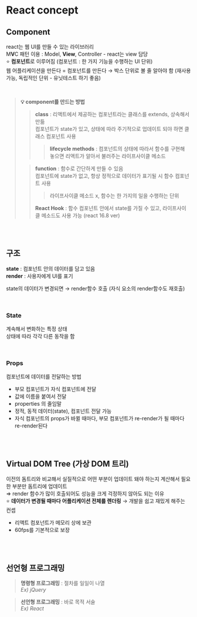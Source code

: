 # React concept

## Component
react는 웹 UI를 만들 수 있는 라이브러리<br>
M**V**C 패턴 이용 : Model, **View**, Controller - react는 view 담당<br>
⭐️ **컴포넌트**로 이루어짐 (컴포넌트 : 한 가지 기능을 수행하는 UI 단위)<br>
웹 어플리케이션을 만든다 = 컴포넌트를 만든다 → 박스 단위로 볼 줄 알아야 함 (재사용 가능, 독립적인 단위 - 유닛테스트 하기 좋음)<br>

<br>

> **💡 component를 만드는 방법** <br>
>> **class** : 리액트에서 제공하는 컴포넌트라는 클래스를 extends, 상속해서 만듦 <br>
>> 컴포넌트가 state가 있고, 상태에 따라 주기적으로 업데이트 되야 하면 클래스 컴포넌트 사용 <br>
>>> **lifecycle methods** : 컴포넌트의 상태에 따라서 함수를 구현해 놓으면 리액트가 알아서 불러주는 라이프사이클 메소드
>
>> **function** : 함수로 간단하게 만들 수 있음 <br>
>> 컴포넌트에 state가 없고, 항상 정적으로 데이터가 표기될 시 함수 컴포넌트 사용
>>> 라이프사이클 메소드 x, 함수는 한 가지의 일을 수행하는 단위
>>
>> **React Hook** : 함수 컴포넌트 안에서 state를 가질 수 있고, 라이프사이클 메소드도 사용 가능 (react 16.8 ver)

<br><br>

## 구조
**state** : 컴포넌트 안의 데이터를 담고 있음<br>
**render** : 사용자에게 UI를 표기<br>

state의 데이터가 변경되면 → render함수 호출 (자식 요소의 render함수도 재호출)

<br>

### State
계속해서 변화하는 특정 상태 <br>
상태에 따라 각각 다른 동작을 함 

<br>

### Props
컴포넌트에 데이터를 전달하는 방법
* 부모 컴포넌트가 자식 컴포넌트에 전달
* 값에 이름을 붙여서 전달
* properties 의 줄임말
* 정적, 동적 데이터(state), 컴포넌트 전달 가능
* 자식 컴포넌트의 props가 바뀔 때마다, 부모 컴포넌트가 re-render가 될 때마다 re-render된다 


<br><br>

## Virtual DOM Tree (가상 DOM 트리)

이전의 돔트리와 비교해서 실질적으로 어떤 부분이 업데이트 돼야 하는지 계산해서 필요한 부분만 돔트리에 업데이트 <br> 
⇒ render 함수가 많이 호출되어도 성능을 크게 걱정하지 않아도 되는 이유<br>
⭐ **데이터가 변경될 때마다 어플리케이션 전체를 렌더링** → 개발을 쉽고 재밌게 해주는 컨셉 <br>

* 리액트 컴포넌트가 메모리 상에 보관
* 60fps를 기본적으로 보장

<br><br>

## 선언형 프로그래밍

> **명령형 프로그래밍** : 절차를 일일이 나열 <br>
> <em>Ex) jQuery </em>

> **선언형 프로그래밍** : 바로 목적 서술 <br>
> <em>Ex) React </em>
